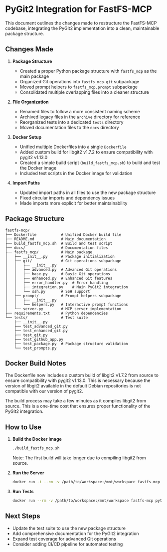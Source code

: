 # PyGit2 Integration for FastFS-MCP

This document outlines the changes made to restructure the FastFS-MCP codebase, integrating the PyGit2 implementation into a clean, maintainable package structure.

## Changes Made

1. **Package Structure**
   - Created a proper Python package structure with `fastfs_mcp` as the main package
   - Organized Git operations into `fastfs_mcp.git` subpackage
   - Moved prompt helpers to `fastfs_mcp.prompt` subpackage
   - Consolidated multiple overlapping files into a cleaner structure

2. **File Organization**
   - Renamed files to follow a more consistent naming scheme
   - Archived legacy files in the `archive` directory for reference
   - Reorganized tests into a dedicated `tests` directory
   - Moved documentation files to the `docs` directory

3. **Docker Setup**
   - Unified multiple Dockerfiles into a single `Dockerfile`
   - Added custom build for libgit2 v1.7.2 to ensure compatibility with pygit2 v1.13.0
   - Created a simple build script (`build_fastfs_mcp.sh`) to build and test the Docker image
   - Included test scripts in the Docker image for validation

4. **Import Paths**
   - Updated import paths in all files to use the new package structure
   - Fixed circular imports and dependency issues
   - Made imports more explicit for better maintainability

## Package Structure

```
fastfs-mcp/
├── Dockerfile           # Unified Docker build file
├── README.md            # Main documentation
├── build_fastfs_mcp.sh  # Build and test script
├── docs/                # Documentation files
├── fastfs_mcp/          # Main package
│   ├── __init__.py      # Package initialization
│   ├── git/             # Git operations subpackage
│   │   ├── __init__.py
│   │   ├── advanced.py  # Advanced Git operations
│   │   ├── base.py      # Basic Git operations
│   │   ├── enhanced.py  # Enhanced Git features
│   │   ├── error_handler.py  # Error handling
│   │   ├── integration.py    # Main PyGit2 integration
│   │   └── ssh.py       # SSH support
│   ├── prompt/          # Prompt helpers subpackage
│   │   ├── __init__.py
│   │   └── helpers.py   # Interactive prompt functions
│   └── server.py        # MCP server implementation
├── requirements.txt     # Python dependencies
└── tests/               # Test suite
    ├── __init__.py
    ├── test_advanced_git.py
    ├── test_enhanced_git.py
    ├── test_git.py
    ├── test_github_app.py
    ├── test_package.py  # Package structure validation
    └── test_prompts.py
```

## Docker Build Notes

The Dockerfile now includes a custom build of libgit2 v1.7.2 from source to ensure compatibility with pygit2 v1.13.0. This is necessary because the version of libgit2 available in the default Debian repositories is not compatible with our version of pygit2.

The build process may take a few minutes as it compiles libgit2 from source. This is a one-time cost that ensures proper functionality of the PyGit2 integration.

## How to Use

1. **Build the Docker Image**
   ```bash
   ./build_fastfs_mcp.sh
   ```
   Note: The first build will take longer due to compiling libgit2 from source.

2. **Run the Server**
   ```bash
   docker run -i --rm -v /path/to/workspace:/mnt/workspace fastfs-mcp
   ```

3. **Run Tests**
   ```bash
   docker run --rm -v /path/to/workspace:/mnt/workspace fastfs-mcp python -m unittest discover tests
   ```

## Next Steps

- Update the test suite to use the new package structure
- Add comprehensive documentation for the PyGit2 integration
- Expand test coverage for advanced Git operations
- Consider adding CI/CD pipeline for automated testing

